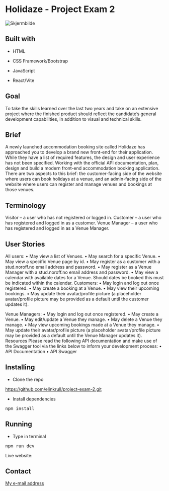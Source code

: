 # Holidaze - Project Exam 2

<img width="" alt="Skjermbilde" src="" />

## Built with

- HTML

- CSS Framework/Bootstrap

- JavaScript

- React/Vite

## Goal

To take the skills learned over the last two years and take on an extensive project where the finished product should reflect the candidate’s general development capabilities, in addition to visual and technical skills.

## Brief

A newly launched accommodation booking site called Holidaze has approached you to develop a brand new front-end for their application. While they have a list of required features, the design and user experience has not been specified. Working with the official API documentation, plan, design and build a modern front-end accommodation booking application.
There are two aspects to this brief: the customer-facing side of the website where users can book holidays at a venue, and an admin-facing side of the website where users can register and manage venues and bookings at those venues.

## Terminology

Visitor – a user who has not registered or logged in.
Customer – a user who has registered and logged in as a customer.
Venue Manager – a user who has registered and logged in as a Venue Manager.

## User Stories

All users:
• May view a list of Venues.
• May search for a specific Venue.
• May view a specific Venue page by id.
• May register as a customer with a stud.noroff.no email address and password.
• May register as a Venue Manager with a stud.noroff.no email address and password.
• May view a calendar with available dates for a Venue. Should dates be booked this must be indicated within the calendar.
Customers:
• May login and log out once registered.
• May create a booking at a Venue.
• May view their upcoming bookings.
• May update their avatar/profile picture (a placeholder avatar/profile picture may be provided as a default until the customer updates it).

Venue Managers:
• May login and log out once registered.
• May create a Venue.
• May edit/update a Venue they manage.
• May delete a Venue they manage.
• May view upcoming bookings made at a Venue they manage.
• May update their avatar/profile picture (a placeholder avatar/profile picture may be provided as a default until the Venue Manager updates it).
Resources
Please read the following API documentation and make use of the Swagger tool via the links below to inform your development process:
• API Documentation
• API Swagger

## Installing

- Clone the repo

https://github.com/elinkrull/project-exam-2.git

- Install dependencies

<pre>npm install</pre>

## Running

- Type in terminal

<pre>npm run dev</pre>

Live website:

## Contact

[My e-mail address](eth_86@hotmail.com)
